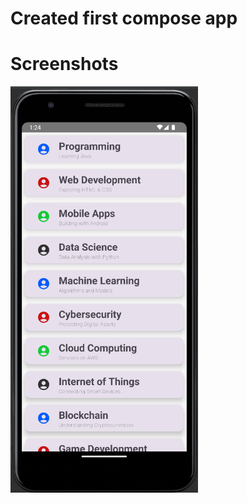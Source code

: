 # Created first compose app
# Screenshots
<img src="images/lazycolumnlist.png" alt="Home Screen" width="300"/> 

